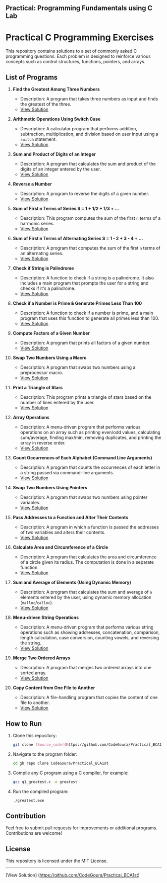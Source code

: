  Practical: Programming Fundamentals using C Lab
---

# Practical C Programming Exercises

This repository contains solutions to a set of commonly asked C programming questions. Each problem is designed to reinforce various concepts such as control structures, functions, pointers, and arrays.

## List of Programs

1. **Find the Greatest Among Three Numbers**
   - Description: A program that takes three numbers as input and finds the greatest of the three.
   - [View Solution](./00_Question1/q1_greatest.c)

2. **Arithmetic Operations Using Switch Case**
   - Description: A calculator program that performs addition, subtraction, multiplication, and division based on user input using a `switch` statement.
   - [View Solution](./01_Question2/q2Allop.c)

3. **Sum and Product of Digits of an Integer**
   - Description: A program that calculates the sum and product of the digits of an integer entered by the user.
   - [View Solution](./02_Question3/q3_intsump.c)

4. **Reverse a Number**
   - Description: A program to reverse the digits of a given number.
   - [View Solution](./03_Question4/q4_reverse.c)

5. **Sum of First n Terms of Series S = 1 + 1/2 + 1/3 + ...**
   - Description: This program computes the sum of the first `n` terms of a harmonic series.
   - [View Solution](./04_Question5/q5_harmonicseries.c)

6. **Sum of First n Terms of Alternating Series S = 1 - 2 + 3 - 4 + ...**
   - Description: A program that computes the sum of the first `n` terms of an alternating series.
   - [View Solution](./05_Question6/q6_sum.c)

7. **Check if String is Palindrome**
   - Description: A function to check if a string is a palindrome. It also includes a main program that prompts the user for a string and checks if it's a palindrome.
   - [View Solution](./06_Question7/q7_pallidromstr.c)

8. **Check if a Number is Prime & Generate Primes Less Than 100**
   - Description: A function to check if a number is prime, and a main program that uses this function to generate all primes less than 100.
   - [View Solution](./07_Question8/q8_primenum.c)

9. **Compute Factors of a Given Number**
   - Description: A program that prints all factors of a given number.
   - [View Solution](./08_Question9/q9_factors.c)

10. **Swap Two Numbers Using a Macro**
    - Description: A program that swaps two numbers using a preprocessor macro.
    - [View Solution](./10_Question11/q11_printstar.c)

11. **Print a Triangle of Stars**
    - Description: This program prints a triangle of stars based on the number of lines entered by the user.
    - [View Solution](./10_Question11/q11_printstar.c)

12. **Array Operations**
    - Description: A menu-driven program that performs various operations on an array such as printing even/odd values, calculating sum/average, finding max/min, removing duplicates, and printing the array in reverse order.
    - [View Solution](./11_Question12/q12_array.c)

13. **Count Occurrences of Each Alphabet (Command Line Arguments)**
    - Description: A program that counts the occurrences of each letter in a string passed via command-line arguments.
    - [View Solution](./12_Question13/Q13_arguments.c)

14. **Swap Two Numbers Using Pointers**
    - Description: A program that swaps two numbers using pointer variables.
    - [View Solution](./13_Question14/q14_swapnum.c)

15. **Pass Addresses to a Function and Alter Their Contents**
    - Description: A program in which a function is passed the addresses of two variables and alters their contents.
    - [View Solution](./14_Question15/q15_containt.c)

16. **Calculate Area and Circumference of a Circle**
    - Description: A program that calculates the area and circumference of a circle given its radius. The computation is done in a separate function.
    - [View Solution](./15_Question16/q16_circle.c)

17. **Sum and Average of Elements (Using Dynamic Memory)**
    - Description: A program that calculates the sum and average of `n` elements entered by the user, using dynamic memory allocation (`malloc`/`calloc`).
    - [View Solution](./16_Question17/q17_memory.c)

18. **Menu-driven String Operations**
    - Description: A menu-driven program that performs various string operations such as showing addresses, concatenation, comparison, length calculation, case conversion, counting vowels, and reversing the string.
    - [View Solution](./17_Question18/q18_string.c)

19. **Merge Two Ordered Arrays**
    - Description: A program that merges two ordered arrays into one sorted array.
    - [View Solution](./18_Question19/q19_array.c)

20. **Copy Content from One File to Another**
    - Description: A file-handling program that copies the content of one file to another.
    - [View Solution](./19_Question20/q20_file.c)

## How to Run

1. Clone this repository:
   ```bash
   git clone [Source_code](https://github.com/CodeGoura/Practical_BCA1st.git)
   ```
2. Navigate to the program folder:
   ```bash
   cd gh repo clone CodeGoura/Practical_BCA1st
   ```
3. Compile any C program using a C compiler, for example:
   ```bash
   gcc q1_greatest.c -o greatest
   ```
4. Run the compiled program:
   ```bash
   ./greatest.exe
   ```

## Contribution

Feel free to submit pull requests for improvements or additional programs. Contributions are welcome!

## License

This repository is licensed under the MIT License.

---
 [View Solution] (https://github.com/CodeGoura/Practical_BCA1st)

